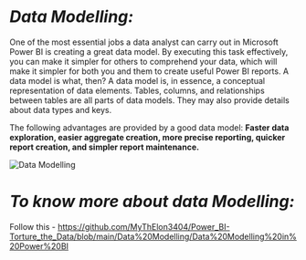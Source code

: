 # **_Data Modelling:_** 
One of the most essential jobs a data analyst can carry out in Microsoft Power BI is creating a great data model. By executing this task effectively, you can make it simpler for others to comprehend your data, which will make it simpler for both you and them to create useful Power BI reports. A data model is what, then? A data model is, in essence, a conceptual representation of data elements. Tables, columns, and relationships between tables are all parts of data models. They may also provide details about data types and keys.

The following advantages are provided by a good data model: **Faster data exploration, easier aggregate creation, more precise reporting, quicker report creation, and simpler report maintenance.**

![Data Modelling](https://learn.microsoft.com/en-us/power-bi/transform-model/media/desktop-modeling-view/modeling-view_05.png)

# _To know more about data Modelling:_ 
Follow this - https://github.com/MyThElon3404/Power_BI-Torture_the_Data/blob/main/Data%20Modelling/Data%20Modelling%20in%20Power%20BI
